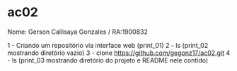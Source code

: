 # ac02

Nome: Gerson Callisaya Gonzales / RA:1900832

1 - Criando um repositório via interface web (print_01)
2 - ls (print_02 mostrando diretório vazio)
3 - clone https://github.com/gegonz17/ac02.git
4 - ls (print_03 mostrando diretório do projeto e README nele contido)